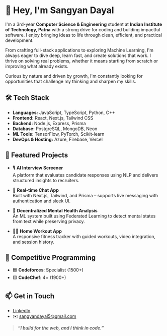 # 👋 Hey, I'm Sangyan Dayal

I'm a 3rd-year **Computer Science & Engineering** student at **Indian Institute of Technology, Patna** with a strong drive for coding and building impactful software. I enjoy bringing ideas to life through clean, efficient, and practical development.

From crafting full-stack applications to exploring Machine Learning, I'm always eager to dive deep, learn fast, and create solutions that work. I thrive on solving real problems, whether it means starting from scratch or improving what already exists.

Curious by nature and driven by growth, I'm constantly looking for opportunities that challenge my thinking and sharpen my skills.

## 🛠️ Tech Stack
- **Languages:** JavaScript, TypeScript, Python, C++
- **Frontend:** React, Next.js, Tailwind CSS
- **Backend:** Node.js, Express, Prisma
- **Database:** PostgreSQL, MongoDB, Neon
- **ML Tools:** TensorFlow, PyTorch, Scikit-learn
- **DevOps & Hosting:** Azure, Firebase, Vercel

## 🚀 Featured Projects
- 🎙️ **AI Interview Screener**  
  A platform that evaluates candidate responses using NLP and delivers structured insights to recruiters.

- 💬 **Real-time Chat App**  
  Built with Next.js, Tailwind, and Prisma – supports live messaging with authentication and sleek UI.

- 🧠 **Decentralized Mental Health Analysis**  
  An ML system built using Federated Learning to detect mental states from text while preserving privacy.

- 🏋️‍♂️ **Home Workout App**  
  A responsive fitness tracker with guided workouts, video integration, and session history.

## 🧠 Competitive Programming
- 🟦 **Codeforces**: Specialist (1500+)
- 🟨 **CodeChef**: 4⭐ (1900+)

## 📫 Get in Touch
- [LinkedIn](https://www.linkedin.com/in/sangyan-dayal/)
- ✉️ sangyandayal5@gmail.com

> **_“I build for the web, and I think in code.”_**
